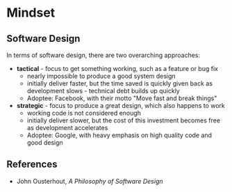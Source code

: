 # Mindset

## Software Design

In terms of software design, there are two overarching approaches:

- **tactical** - focus to get something working, such as a feature or bug fix
  - nearly impossible to produce a good system design
  - initially deliver faster, but the time saved is quickly given back as development slows - technical debt builds up quickly
  - Adoptee: Facebook, with their motto "Move fast and break things"
- **strategic** - focus to produce a great design, which also happens to work
  - working code is not considered enough
  - initially deliver slower, but the cost of this investment becomes free as development accelerates
  - Adoptee: Google, with heavy emphasis on high quality code and good design

## References

- John Ousterhout, _A Philosophy of Software Design_
